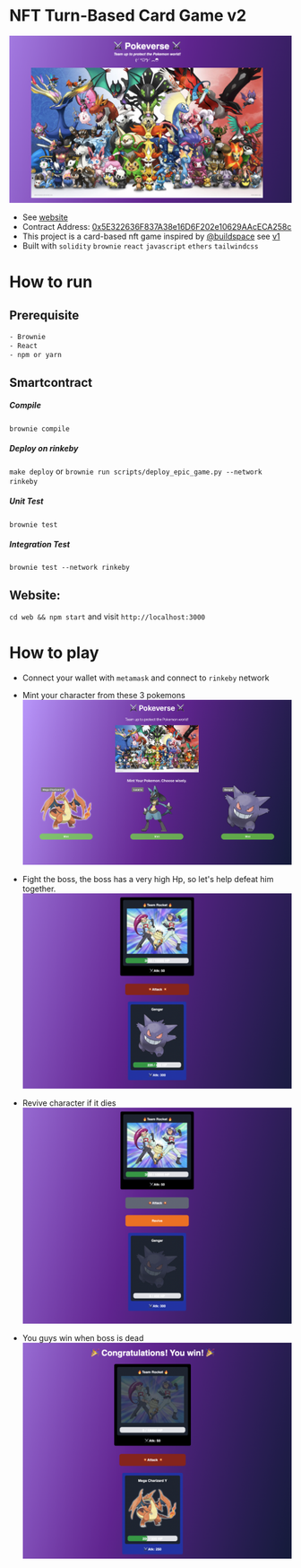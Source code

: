 # NFT Turn-Based Card Game v2

![Pokeverse](mainPic.png)

- See [website](https://nft-turn-based-card-game.vercel.app/)
- Contract Address: [0x5E322636F837A38e16D6F202e10629AAcECA258c](https://rinkeby.etherscan.io/address/0x5E322636F837A38e16D6F202e10629AAcECA258c#code)
- This project is a card-based nft game inspired by [@buildspace](https://app.buildspace.so/) see [v1](https://github.com/birdglove2/nft-turn-based-card-game/tree/v1/hardhat)
- Built with `solidity` `brownie` `react` `javascript` `ethers` `tailwindcss`

# How to run

## Prerequisite

    - Brownie
    - React
    - npm or yarn

## Smartcontract

##### Compile

`brownie compile`

##### Deploy on rinkeby

`make deploy` or `brownie run scripts/deploy_epic_game.py --network rinkeby`

##### Unit Test

`brownie test`

##### Integration Test

`brownie test --network rinkeby`

## Website:

`cd web && npm start` and visit `http://localhost:3000`

# How to play

- Connect your wallet with `metamask` and connect to `rinkeby` network

- Mint your character from these 3 pokemons
  ![Mint your Characters](defaultCharacters.png)

- Fight the boss, the boss has a very high Hp, so let's help defeat him together.
  ![attackBoss](attackBoss.png)

- Revive character if it dies
  ![revivePic](revivePic.png)

- You guys win when boss is dead
  ![bossDead](bossDead.png)
